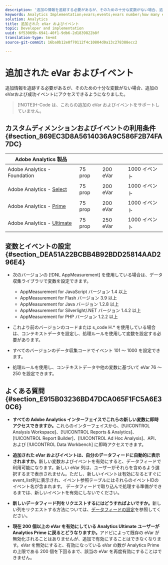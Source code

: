 ```yaml
---
description: '追加の情報を追跡する必要があるが、そのための十分な変数がない場合、追加のeVarおよび成功イベントにアクセスできるようになりました。 '
keywords: Analytics Implementation;evars;events;evars number;how many evars;how many events
solution: Analytics
title: 追加された eVar およびイベント
topic: Developer and implementation
uuid: 6f53069b-6941-40f1-9db6-2d1839822b8f
translation-type: tm+mt
source-git-commit: 16ba0b12e0f70112f4c10804d0a13c278388ecc2

---
```



# 追加された eVar およびイベント

追加情報を追跡する必要があるが、そのための十分な変数がない場合、追加のeVarおよび成功イベントにアクセスできるようになりました。

> [!NOTE]H-Code は、これらの追加の eVar およびイベントをサポートしていません。

## カスタムディメンションおよびイベントの利用条件 {#section_869EC3D8A5614036A9C586F2B74FA7DC}

| Adobe Analytics 製品 |  |  |  |
|---|---|---|---|
| Adobe Analytics - Foundation | 75 prop | 200 eVar | 1000 イベント |
| Adobe Analytics - [Select](https://www.adobe.com/data-analytics-cloud/analytics/select.html) | 75 prop | 200 eVar | 1000 イベント |
| Adobe Analytics - [Prime](https://www.adobe.com/data-analytics-cloud/analytics/prime.html) | 75 prop | 200 eVar | 1000 イベント |
| Adobe Analytics - [Ultimate](https://www.adobe.com/data-analytics-cloud/analytics/ultimate.html) | 75 prop | 250 eVar | 1000 イベント |

## 変数とイベントの設定 {#section_DEA51A22BCBB4B92BDD25814AAD296E4}

* 次のバージョンの [!DNL AppMeasurement] を使用している場合は、データ収集ライブラリで変数を設定できます。

   * AppMeasurement for JavaScript バージョン 1.4 以上
   * AppMeasurement for Flash バージョン 3.9 以上
   * AppMeasurement for Java バージョン 1.2.8 以上
   * AppMeasurement for Silverlight/.NET バージョン 1.4.2 以上
   * AppMeasurement for PHP バージョン 1.2.2 以上

* これより前のバージョンのコードまたは s_code H.* を使用している場合は、コンテキストデータを設定し、処理ルールを使用して変数を設定する必要があります。
* すべてのバージョンのデータ収集コードでイベント 101 ～ 1000 を設定できます。
* 処理ルールを使用し、コンテキストデータや他の変数に基づいて eVar 76 ～ 250 を設定できます。

## よくある質問 {#section_E915B03236BD47DCA065F1FC5A6E30C6}

* **すべての Adobe Analytics インターフェイスでこれらの新しい変数に即時アクセスできますか。**&#x200B;これらのインターフェイスから、[!UICONTROL Analysis Workspace]、[!UICONTROL Reports &amp; Analytics]、[!UICONTROL Report Builder]、[!UICONTROL Ad Hoc Analysis]、API、および [!UICONTROL Data Workbench] に即時アクセスできます。

* **追加された eVar およびイベントは、自分のデータフィードに自動的に表示されますか。**&#x200B;新しい変数およびイベントを有効にすると、データフィードで利用可能になります。新しい eVar 列は、ユーザーがそれらを含めるよう選択するまで表示されません。ただし、新しいイベントは有効になるとすぐにevent_list列に表示され、イベント参照テーブルにはそれらのイベントIDのイベント名が含まれます。 データフィードで取り込んで処理する準備ができるまでは、新しいイベントを有効にしないでください。

* **新しいデータフィード列をリクエストするにはどうすればよいですか。**&#x200B;新しい列をリクエストする方法については、[データフィードの設定](https://marketing.adobe.com/resources/help/en_US/sc/clickstream/datafeeds_configure.html)を参照してください。

* **現在 200 個以上の eVar を有効にしている Analytics Ultimate ユーザーが Analytics Prime に戻るとどうなりますか。**&#x200B;アドビによって既存の eVar が無効化されることはありませんが、追加で有効にすることはできなくなります。eVar を無効にすると、有効になっている eVar の数が Analytics Prime の上限である 200 個を下回るまで、該当の eVar を再度有効にすることはできません。

